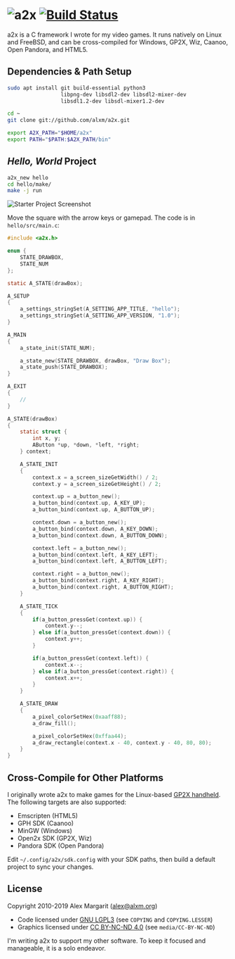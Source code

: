 # ![a2x](https://github.com/alxm/a2x/raw/master/media/a2x-logo.png "a2x") [![Build Status](https://travis-ci.org/alxm/a2x.svg?branch=master)](https://travis-ci.org/alxm/a2x)

a2x is a C framework I wrote for my video games. It runs natively on Linux and FreeBSD, and can be cross-compiled for Windows, GP2X, Wiz, Caanoo, Open Pandora, and HTML5.

## Dependencies & Path Setup

```sh
sudo apt install git build-essential python3
                 libpng-dev libsdl2-dev libsdl2-mixer-dev
                 libsdl1.2-dev libsdl-mixer1.2-dev

cd ~
git clone git://github.com/alxm/a2x.git

export A2X_PATH="$HOME/a2x"
export PATH="$PATH:$A2X_PATH/bin"
```

## *Hello, World* Project

```sh
a2x_new hello
cd hello/make/
make -j run
```

![Starter Project Screenshot](https://github.com/alxm/a2x/raw/master/media/hello.gif "Starter Project Screenshot")

Move the square with the arrow keys or gamepad. The code is in `hello/src/main.c`:

```C
#include <a2x.h>

enum {
    STATE_DRAWBOX,
    STATE_NUM
};

static A_STATE(drawBox);

A_SETUP
{
    a_settings_stringSet(A_SETTING_APP_TITLE, "hello");
    a_settings_stringSet(A_SETTING_APP_VERSION, "1.0");
}

A_MAIN
{
    a_state_init(STATE_NUM);

    a_state_new(STATE_DRAWBOX, drawBox, "Draw Box");
    a_state_push(STATE_DRAWBOX);
}

A_EXIT
{
    //
}

A_STATE(drawBox)
{
    static struct {
        int x, y;
        AButton *up, *down, *left, *right;
    } context;

    A_STATE_INIT
    {
        context.x = a_screen_sizeGetWidth() / 2;
        context.y = a_screen_sizeGetHeight() / 2;

        context.up = a_button_new();
        a_button_bind(context.up, A_KEY_UP);
        a_button_bind(context.up, A_BUTTON_UP);

        context.down = a_button_new();
        a_button_bind(context.down, A_KEY_DOWN);
        a_button_bind(context.down, A_BUTTON_DOWN);

        context.left = a_button_new();
        a_button_bind(context.left, A_KEY_LEFT);
        a_button_bind(context.left, A_BUTTON_LEFT);

        context.right = a_button_new();
        a_button_bind(context.right, A_KEY_RIGHT);
        a_button_bind(context.right, A_BUTTON_RIGHT);
    }

    A_STATE_TICK
    {
        if(a_button_pressGet(context.up)) {
            context.y--;
        } else if(a_button_pressGet(context.down)) {
            context.y++;
        }

        if(a_button_pressGet(context.left)) {
            context.x--;
        } else if(a_button_pressGet(context.right)) {
            context.x++;
        }
    }

    A_STATE_DRAW
    {
        a_pixel_colorSetHex(0xaaff88);
        a_draw_fill();

        a_pixel_colorSetHex(0xffaa44);
        a_draw_rectangle(context.x - 40, context.y - 40, 80, 80);
    }
}
```

## Cross-Compile for Other Platforms

I originally wrote a2x to make games for the Linux-based [GP2X handheld](https://www.alxm.org/games/gamepark.html). The following targets are also supported:

* Emscripten (HTML5)
* GPH SDK (Caanoo)
* MinGW (Windows)
* Open2x SDK (GP2X, Wiz)
* Pandora SDK (Open Pandora)

Edit `~/.config/a2x/sdk.config` with your SDK paths, then build a default project to sync your changes.

## License

Copyright 2010-2019 Alex Margarit (alex@alxm.org)

* Code licensed under [GNU LGPL3](https://www.gnu.org/licenses/lgpl.html) (see `COPYING` and `COPYING.LESSER`)
* Graphics licensed under [CC BY-NC-ND 4.0](https://creativecommons.org/licenses/by-nc-nd/4.0/) (see `media/CC-BY-NC-ND`)

I'm writing a2x to support my other software. To keep it focused and manageable, it is a solo endeavor.
